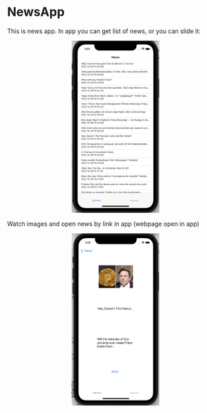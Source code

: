 # NewsApp

This is news app. In app you can get list of news, or you can slide it: 
<p align="center">
  <img src="https://github.com/bustamax/Images/blob/main/NewsApp/NewsApp1.png" height="400" title="hover text">
</p>
Watch images and open news by link in app (webpage open in app)
<p align="center">
  <img src="https://github.com/bustamax/Images/blob/main/NewsApp/NewsApp2.png" height="400" title="hover text">
</p>
